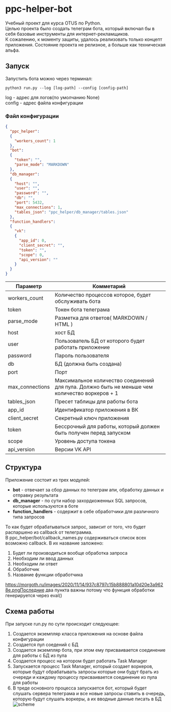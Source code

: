 # ppc-helper-bot
Учебный проект для курса OTUS по Python.  
Целью проекта было создать телеграм бота, который включал бы в себя базовые инструменты для интернет-рекламщиков.  
К сожалению, к моменту защиты, удалось реализовать только концепт приложения. Состояние проекта не релизное, а больше как техническая альфа.

## Запуск
Запустить бота можно через терминал:  
```
python3 run.py --log [log-path] --config [config-path]
```  
log - адрес для логов(по умолчанию None)  
config - адрес файла конфигурации  
### Файл конфигурации
```json
{
  "ppc_helper":
  {
    "workers_count": 1
  },
  "bot":
  {
    "token": "",
    "parse_mode": "MARKDOWN"
  },
  "db_manager":
  {
    "host": "",
    "user": "",
    "password": "",
    "db": "",
    "port": 5432,
    "max_connections": 1,
    "tables_json": "ppc_helper/db_manager/tables.json"
  },
  "function_handlers":
  {
    "vk":
    {
      "app_id": 0,
      "client_secret": "",
      "token": "",
      "scope": 0,
      "api_version": ""
    }
  }
}
```
Параметр | Комметарий
-------- | ----------
workers_count | Количество процессов которое, будет обслуживать бота
token | Токен бота телеграма
parse_mode | Разметка для ответов( MARKDOWN / HTML )
host | хост БД
user | Пользователь БД от которого будет работать приложение
password | Пароль пользователя
db | БД (должна быть создана)
port | Порт
max_connections | Максимальное количество соединений для пула. Должно быть не меньше чем количество воркеров + 1 
tables_json | Пресет таблицы для работы бота
app_id | Идентификатор приложения в ВК
client_secret | Секретный ключ приложения
token | Бессрочный для работы, который должен быть получен перед запуском
scope | Уровень доступа токена
api_version | Версии VK API

## Структура
Приложение состоит из трех модулей:  
* **bot** - отвечает за сбор данных по телеграм апи, обработку данных и отправку результата  
* **db_manager** - по сути набор захордкоженных SQL запросов, которые используются в боте  
* **function_handlers** - содержит в себе обработчики для различного типа запросов   

То как будет обрабатываться запрос, зависит от того, что будет распаршено из callback от телеграмма.  
В ppc_helper/bot/callback_names.py содерживаться список всех возможно callback. В их название заложено:  
1. Будет ли производиться вообще обработка запроса
1. Необходим ли ввод данных
1. Необходим ли ответ
1. Обработчик
1. Название функции обработчика  

https://morgoth.ru/images/2020/11/14/937c8797c15b888801a10d20e3a9628e.pngПоследние два пункта важны потому что функция обработки генерируется через eval()

## Схема работы
При запуске run.py по сути происходит следующее:  
1. Создается экземпляр класса приложения на основе файла конфигурации
1. Создается пул соедений с БД
1. Создается экземпляр бота, при этом ему присваивается соединение для работы с БД из пула
1. Создается процесс на котором будет работать Task Manager
1. Запускается процесс Task Manager, который создает воркеров, которые будут обрабатывать запросы которые они будут брать из очереди и каждому процессу присваивается соединение из пула для работы
1. В треде основного процесса запускается бот, который будет слушать сервера телеграма и все новые запросы ставить в очередь, которую будут слушать воркеры, а их вводные данные писать в БД
![scheme](https://morgoth.ru/images/2020/11/14/937c8797c15b888801a10d20e3a9628e.png)
